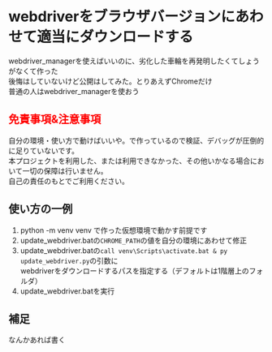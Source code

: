 # webdriverをブラウザバージョンにあわせて適当にダウンロードする

webdriver_managerを使えばいいのに、劣化した車輪を再発明したくてしょうがなくて作った  
後悔はしていないけど公開はしてみた。とりあえずChromeだけ  
普通の人はwebdriver_managerを使おう  

## <span style="color:red">免責事項&注意事項</span>

自分の環境・使い方で動けばいいや。で作っているので検証、デバッグが圧倒的に足りていないです。  
本プロジェクトを利用した、または利用できなかった、その他いかなる場合において一切の保障は行いません。  
自己の責任のもとでご利用ください。

## 使い方の一例

1. python -m venv venv で作った仮想環境で動かす前提です
1. update_webdriver.batの`CHROME_PATH`の値を自分の環境にあわせて修正
1. update_webdriver.batの`call venv\Scripts\activate.bat & py update_webdriver.py`の引数に   
webdriverをダウンロードするパスを指定する（デフォルトは1階層上のフォルダ）
1. update_webdriver.batを実行

## 補足

なんかあれば書く

